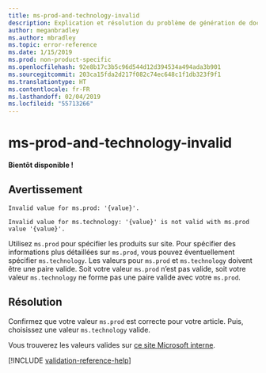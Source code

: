 ```yaml
---
title: ms-prod-and-technology-invalid
description: Explication et résolution du problème de génération de documents ms-prod-and-technology-invalid
author: meganbradley
ms.author: mbradley
ms.topic: error-reference
ms.date: 1/15/2019
ms.prod: non-product-specific
ms.openlocfilehash: 92e8b17c3b5c96d544d12d394534a494ada3b901
ms.sourcegitcommit: 203ca15fda2d217f082c74ec648c1f1db323f9f1
ms.translationtype: HT
ms.contentlocale: fr-FR
ms.lasthandoff: 02/04/2019
ms.locfileid: "55713266"
---
```

# <a name="ms-prod-and-technology-invalid"></a>ms-prod-and-technology-invalid

**Bientôt disponible !**

## <a name="warning"></a>Avertissement

`Invalid value for ms.prod: '{value}'.`

`Invalid value for ms.technology: '{value}' is not valid with ms.prod value '{value}'.`

Utilisez `ms.prod` pour spécifier les produits sur site. Pour spécifier des informations plus détaillées sur `ms.prod`, vous pouvez éventuellement spécifier `ms.technology`. Les valeurs pour `ms.prod` et `ms.technology` doivent être une paire valide. Soit votre valeur `ms.prod` n’est pas valide, soit votre valeur `ms.technology` ne forme pas une paire valide avec votre `ms.prod`.

## <a name="resolution"></a>Résolution

Confirmez que votre valeur `ms.prod` est correcte pour votre article. Puis, choisissez une valeur `ms.technology` valide.

Vous trouverez les valeurs valides sur [ce site Microsoft interne](https://docsmetadatatool.azurewebsites.net/whitelists).

<!-- Can we link to whitelist externally? -->

<!--make sure to add this file to your includes folder and verify the path-->
[!INCLUDE [validation-reference-help](includes/validation-reference-help.md)]
